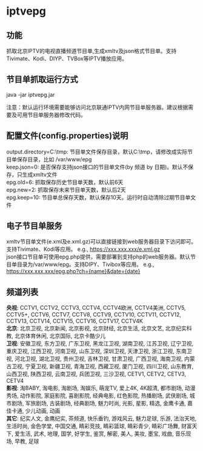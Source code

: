 # iptvepg

## 功能
抓取北京IPTV的电视直播频道节目单,生成xmltv及json格式节目单。支持Tivimate、Kodi、DIYP、TVBox等IPTV播放应用。  

## 节目单抓取运行方式
java -jar iptvepg.jar  

注意：默认运行环境需要能够访问北京联通IPTV内网节目单服务器。建议根据需要及可用节目单服务器修改代码。  

## 配置文件(config.properties)说明
output.directory=C:\\tmp: 节目单文件保存目录，默认C:\tmp，请修改成实际节目单保存目录，比如 /var/www/epg  
keep.json=0: 是否保存支持json接口的节目单文件(by 频道 by 日期)。默认不保存，只生成xmltv文件  
epg.old=6: 抓取保存历史节目单天数，默认前6天  
epg.new=2: 抓取保存未来节目单天数，默认后2天  
epg.keep=10: 节目单总保存天数，默认保存10天。运行时自动清除过期节目单文件  

## 电子节目单服务
xmltv节目单文件(e.xml及e.xml.gz)可以直接链接到web服务器目录下访问即可。支持Tivimate、Kodi等应用。 e.g., https://xxx.xxx.xxx/e.xml.gz  
json接口节目单可使用epg.php提供，需要部署到支持php的web服务器。默认节目单目录为/var/www/epg。支持DIPY、Tivibox等应用。 e.g., https://xxx.xxx.xxx/epg.php?ch={name}&date={date}  

## 频道列表

**央视**: CCTV1, CCTV2, CCTV3, CCTV4, CCTV4欧洲, CCTV4美洲, CCTV5, CCTV5+, CCTV6, CCTV7, CCTV8, CCTV9, CCTV10, CCTV11, CCTV12, CCTV13, CCTV14, CCTV15, CCTV16, CCTV17, CCTV4K  
**北京**: 北京卫视, 北京新闻, 北京影视, 北京财经, 北京生活, 北京文艺, 北京纪实科教, 北京体育休闲, 北京国际, 北京卡酷少儿  
**卫视**: 安徽卫视, 东方卫视, 广东卫视, 黑龙江卫视, 湖南卫视, 江苏卫视, 辽宁卫视, 重庆卫视, 江西卫视, 河南卫视, 山东卫视, 深圳卫视, 天津卫视, 浙江卫视, 东南卫视, 河北卫视, 湖北卫视, 贵州卫视, 吉林卫视, 甘肃卫视, 广西卫视, 海南卫视, 内蒙古卫视, 宁夏卫视, 新疆卫视, 青海卫视, 西藏卫视, 厦门卫视, 四川卫视, 山东教育, 山西卫视, 陕西卫视, 云南卫视, 兵团卫视, 三沙卫视, CETV1, CETV2, CETV3, CETV4  
**影视**: 淘BABY, 淘电影, 淘剧场, 淘娱乐, 萌宠TV, 爱上4K, 4K超清, 都市剧场, 动漫秀场, 动作影院, 家庭影院, 喜剧影院, 经典电影, 红色影院, 热播剧场, 武侠剧场, 城市剧场, 军旅剧场, 古装剧场, 经典剧场, 魅力时尚, 光影, 星影, 精选, 金鹰卡通, 嘉佳卡通, 少儿动画, 动画  
**其它**: 纪实人文, 金鹰纪实, 茶频道, 快乐垂钓, 游戏风云, 魅力足球, 乐游, 法治天地, 生活时尚, 金色学堂, 中国交通, 睛彩竞技, 睛彩篮球, 睛彩青少, 睛彩广场舞, 财富天下, 爱生活, 武术, 地理, 国学, 好学生, 鉴赏, 解密, 美人, 美妆, 墨宝, 戏曲, 音乐现场, 早教, 足球  
